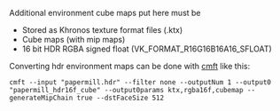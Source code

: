 Additional environment cube maps put here must be 
- Stored as Khronos texture format files (.ktx)
- Cube maps (with mip maps)
- 16 bit HDR RGBA signed float (VK_FORMAT_R16G16B16A16_SFLOAT)

Converting hdr environment maps can be done with [cmft](https://github.com/dariomanesku/cmft) like this:

```cmft --input "papermill.hdr" --filter none --outputNum 1 --output0 "papermill_hdr16f_cube" --output0params ktx,rgba16f,cubemap --generateMipChain true --dstFaceSize 512```

